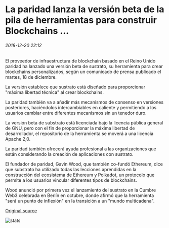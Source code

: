 # La paridad lanza la versión beta de la pila de herramientas para construir Blockchains ...

###### 2018-12-20 22:12

El proveedor de infraestructura de blockchain basado en el Reino Unido paridad ha lanzado una versión beta de sustrato, su herramienta para crear blockchains personalizados, según un comunicado de prensa publicado el martes, 18 de diciembre.

La versión establece que sustrato está diseñado para proporcionar "máxima libertad técnica" al crear blockchains.

La paridad también va a añadir más mecanismos de consenso en versiones posteriores, haciéndolos intercambiables en caliente y permitiendo a los usuarios cambiar entre diferentes mecanismos sin un tenedor duro.

La versión beta de substrato está licenciada bajo la licencia pública general de GNU, pero con el fin de proporcionar la máxima libertad de desarrollador, el repositorio de la herramienta se moverá a una licencia Apache 2,0.

La paridad también ofrecerá ayuda profesional a las organizaciones que están considerando la creación de aplicaciones con sustrato.

El fundador de paridad, Gavin Wood, que también co-fundó Ethereum, dice que substrato ha utilizado todas las lecciones aprendidas en la construcción del ecosistema de Ethereum y Polkadot, un protocolo que permite a los usuarios vincular diferentes tipos de blockchains.

Wood anunció por primera vez el lanzamiento del sustrato en la Cumbre Web3 celebrada en Berlín en octubre, donde afirmó que la herramienta "será un punto de inflexión" en la transición a un "mundo multicadena".

[Original source](https://cointelegraph.com/news/parity-launches-beta-version-of-tool-stack-for-building-blockchains)

![stats](https://c.statcounter.com/11760860/0/a89fa40b/1/ "stats")